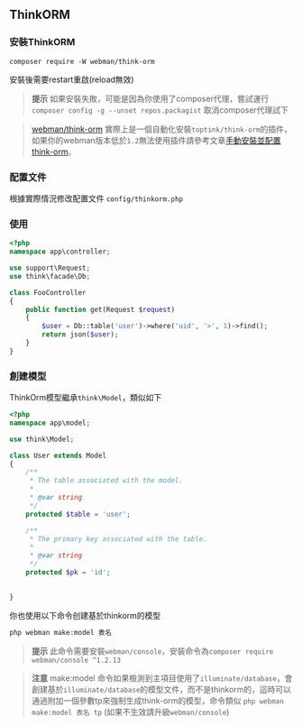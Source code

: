 ## ThinkORM

### 安裝ThinkORM

`composer require -W webman/think-orm`

安裝後需要restart重啟(reload無效)

> **提示**
> 如果安裝失敗，可能是因為你使用了composer代理，嘗試運行 `composer config -g --unset repos.packagist` 取消composer代理試下

> [webman/think-orm](https://www.workerman.net/plugin/14) 實際上是一個自動化安裝`toptink/think-orm`的插件，如果你的webman版本低於`1.2`無法使用插件請參考文章[手動安裝並配置think-orm](https://www.workerman.net/a/1289)。

### 配置文件
根據實際情況修改配置文件 `config/thinkorm.php`

### 使用

```php
<?php
namespace app\controller;

use support\Request;
use think\facade\Db;

class FooController
{
    public function get(Request $request)
    {
        $user = Db::table('user')->where('uid', '>', 1)->find();
        return json($user);
    }
}
```

### 創建模型

ThinkOrm模型繼承`think\Model`，類似如下
```php
<?php
namespace app\model;

use think\Model;

class User extends Model
{
    /**
     * The table associated with the model.
     *
     * @var string
     */
    protected $table = 'user';

    /**
     * The primary key associated with the table.
     *
     * @var string
     */
    protected $pk = 'id';

    
}
```

你也使用以下命令创建基於thinkorm的模型
```php
php webman make:model 表名
```

> **提示**
> 此命令需要安裝`webman/console`，安裝命令為`composer require webman/console ^1.2.13`

> **注意**
> make:model 命令如果檢測到主項目使用了`illuminate/database`，會創建基於`illuminate/database`的模型文件，而不是thinkorm的，這時可以通過附加一個參數tp來強制生成think-orm的模型，命令類似 `php webman make:model 表名 tp` (如果不生效請升級`webman/console`)
